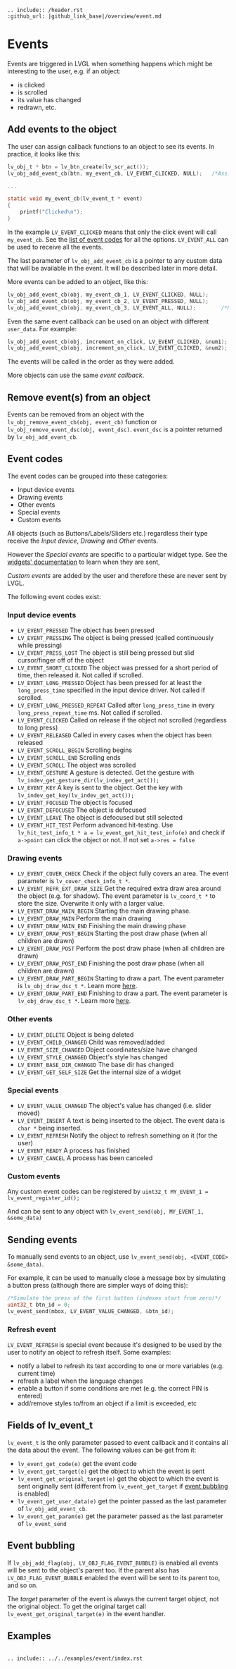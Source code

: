 ```eval_rst
.. include:: /header.rst 
:github_url: |github_link_base|/overview/event.md
```
# Events

Events are triggered in LVGL when something happens which might be interesting to the user, e.g. if an object:
- is clicked
- is scrolled
- its value has changed
- redrawn, etc.

## Add events to the object

The user can assign callback functions to an object to see its events. In practice, it looks like this:
```c
lv_obj_t * btn = lv_btn_create(lv_scr_act());
lv_obj_add_event_cb(btn, my_event_cb, LV_EVENT_CLICKED, NULL);   /*Assign an event callback*/

...

static void my_event_cb(lv_event_t * event)
{
    printf("Clicked\n");
}
```
In the example `LV_EVENT_CLICKED` means that only the click event will call `my_event_cb`. See the [list of event codes](#event-codes) for all the options.
`LV_EVENT_ALL` can be used to receive all the events.

The last parameter of `lv_obj_add_event_cb` is a pointer to any custom data that will be available in the event. It will be described later in more detail.

More events can be added to an object, like this:
```c
lv_obj_add_event_cb(obj, my_event_cb_1, LV_EVENT_CLICKED, NULL);
lv_obj_add_event_cb(obj, my_event_cb_2, LV_EVENT_PRESSED, NULL);
lv_obj_add_event_cb(obj, my_event_cb_3, LV_EVENT_ALL, NULL);		/*No filtering, receive all events*/
```

Even the same event callback can be used on an object with different `user_data`. For example:
```c
lv_obj_add_event_cb(obj, increment_on_click, LV_EVENT_CLICKED, &num1);
lv_obj_add_event_cb(obj, increment_on_click, LV_EVENT_CLICKED, &num2);
```

The events will be called in the order as they were added. 


More objects can use the same *event callback*.


## Remove event(s) from an object

Events can be removed from an object with the `lv_obj_remove_event_cb(obj, event_cb)` function or `lv_obj_remove_event_dsc(obj, event_dsc)`. `event_dsc` is a pointer returned by `lv_obj_add_event_cb`. 

## Event codes

The event codes can be grouped into these categories:
- Input device events
- Drawing events
- Other events
- Special events
- Custom events

All objects (such as Buttons/Labels/Sliders etc.) regardless their type receive the *Input device*, *Drawing* and *Other* events. 

However the *Special events* are specific to a particular widget type. See the [widgets' documentation](/widgets/index) to learn when they are sent, 

*Custom events* are added by the user and therefore these are never sent by LVGL.

The following event codes exist:

### Input device events
- `LV_EVENT_PRESSED`      The object has been pressed
- `LV_EVENT_PRESSING`     The object is being pressed (called continuously while pressing)
- `LV_EVENT_PRESS_LOST`   The object is still being pressed but slid cursor/finger off of the object 
- `LV_EVENT_SHORT_CLICKED`    The object was pressed for a short period of time, then released it. Not called if scrolled.
- `LV_EVENT_LONG_PRESSED` Object has been pressed for at least the `long_press_time` specified in the input device driver.  Not called if scrolled.
- `LV_EVENT_LONG_PRESSED_REPEAT`  Called after `long_press_time` in every `long_press_repeat_time` ms.  Not called if scrolled.
- `LV_EVENT_CLICKED`      Called on release if the object not scrolled (regardless to long press)
- `LV_EVENT_RELEASED`     Called in every cases when the object has been released
- `LV_EVENT_SCROLL_BEGIN` Scrolling begins
- `LV_EVENT_SCROLL_END`   Scrolling ends
- `LV_EVENT_SCROLL`       The object was scrolled
- `LV_EVENT_GESTURE`      A gesture is detected. Get the gesture with `lv_indev_get_gesture_dir(lv_indev_get_act());`
- `LV_EVENT_KEY`          A key is sent to the object. Get the key with `lv_indev_get_key(lv_indev_get_act());`
- `LV_EVENT_FOCUSED`      The object is focused 
- `LV_EVENT_DEFOCUSED`    The object is defocused
- `LV_EVENT_LEAVE`        The object is defocused but still selected
- `LV_EVENT_HIT_TEST`     Perform advanced hit-testing. Use `lv_hit_test_info_t * a = lv_event_get_hit_test_info(e)` and check if `a->point` can click the object or not. If not set `a->res = false` 


### Drawing events
- `LV_EVENT_COVER_CHECK` Check if the object fully covers an area. The event parameter is `lv_cover_check_info_t *`.
- `LV_EVENT_REFR_EXT_DRAW_SIZE`  Get the required extra draw area around the object (e.g. for shadow). The event parameter is `lv_coord_t *` to store the size. Overwrite it only with a larger value.
- `LV_EVENT_DRAW_MAIN_BEGIN` Starting the main drawing phase.
- `LV_EVENT_DRAW_MAIN`   Perform the main drawing
- `LV_EVENT_DRAW_MAIN_END`   Finishing the main drawing phase
- `LV_EVENT_DRAW_POST_BEGIN` Starting the post draw phase (when all children are drawn)
- `LV_EVENT_DRAW_POST`   Perform the post draw phase (when all children are drawn)
- `LV_EVENT_DRAW_POST_END`   Finishing the post draw phase (when all children are drawn)
- `LV_EVENT_DRAW_PART_BEGIN` Starting to draw a part. The event parameter is `lv_obj_draw_dsc_t *`. Learn more [here](/overview/drawing).
- `LV_EVENT_DRAW_PART_END`   Finishing to draw a part. The event parameter is `lv_obj_draw_dsc_t *`. Learn more [here](/overview/drawing).

### Other events
- `LV_EVENT_DELETE`       Object is being deleted
- `LV_EVENT_CHILD_CHANGED`    Child was removed/added
- `LV_EVENT_SIZE_CHANGED`    Object coordinates/size have changed
- `LV_EVENT_STYLE_CHANGED`    Object's style has changed
- `LV_EVENT_BASE_DIR_CHANGED` The base dir has changed
- `LV_EVENT_GET_SELF_SIZE`    Get the internal size of a widget

### Special events
- `LV_EVENT_VALUE_CHANGED`    The object's value has changed (i.e. slider moved)
- `LV_EVENT_INSERT`       A text is being inserted to the object. The event data is `char *` being inserted.
- `LV_EVENT_REFRESH`      Notify the object to refresh something on it (for the user)
- `LV_EVENT_READY`        A process has finished
- `LV_EVENT_CANCEL`       A process has been canceled 


### Custom events
Any custom event codes can be registered by `uint32_t MY_EVENT_1 = lv_event_register_id();` 

And can be sent to any object with `lv_event_send(obj, MY_EVENT_1, &some_data)`

## Sending events

To manually send events to an object, use `lv_event_send(obj, <EVENT_CODE> &some_data)`.

For example, it can be used to manually close a message box by simulating a button press (although there are simpler ways of doing this):
```c
/*Simulate the press of the first button (indexes start from zero)*/
uint32_t btn_id = 0;
lv_event_send(mbox, LV_EVENT_VALUE_CHANGED, &btn_id);
```

### Refresh event

`LV_EVENT_REFRESH` is special event because it's designed to be used by the user to notify an object to refresh itself. Some examples:
- notify a label to refresh its text according to one or more variables (e.g. current time)
- refresh a label when the language changes
- enable a button if some conditions are met (e.g. the correct PIN is entered)
- add/remove styles to/from an object if a limit is exceeded, etc

## Fields of lv_event_t

`lv_event_t` is the only parameter passed to event callback and it contains all the data about the event. The following values can be get from it:
- `lv_event_get_code(e)` get the event code
- `lv_event_get_target(e)` get the object to which the event is sent
- `lv_event_get_original_target(e)` get the object to which the event is sent originally sent (different from `lv_event_get_target` if [event bubbling](#event-bubbling) is enabled)
- `lv_event_get_user_data(e)` get the pointer passed as the last parameter of `lv_obj_add_event_cb`.
- `lv_event_get_param(e)` get the parameter passed as the last parameter of `lv_event_send` 


## Event bubbling

If `lv_obj_add_flag(obj, LV_OBJ_FLAG_EVENT_BUBBLE)` is enabled all events will be sent to the object's parent too. If the parent also has `LV_OBJ_FLAG_EVENT_BUBBLE` enabled the event will be sent to its parent too, and so on. 

The *target* parameter of the event is always the current target object, not the original object. To get the original target call `lv_event_get_original_target(e)` in the event handler.  



## Examples

```eval_rst

.. include:: ../../examples/event/index.rst

```
